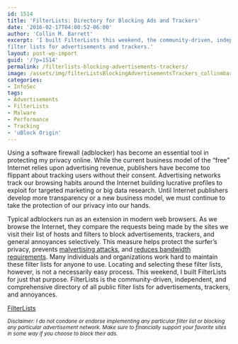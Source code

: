 ```yaml
---
id: 1514
title: 'FilterLists: Directory for Blocking Ads and Trackers'
date: '2016-02-17T04:00:52-06:00'
author: 'Collin M. Barrett'
excerpt: 'I built FilterLists this weekend, the community-driven, independent, and comprehensive directory of all public
filter lists for advertisements and trackers.'
layout: post-wp-import
guid: '/?p=1514'
permalink: /filterlists-blocking-advertisements-trackers/
image: /assets/img/filterListsBlockingAdvertisementsTrackers_collinmbarrett.png
categories:
- InfoSec
tags:
- Advertisements
- FilterLists
- Malware
- Performance
- Tracking
- 'uBlock Origin'
---
```


Using a software firewall (adblocker) has become an essential tool in protecting my privacy online. While the current
business model of the “free” Internet relies upon advertising revenue, publishers have become too flippant about
tracking users without their consent. Advertising networks track our browsing habits around the Internet building
lucrative profiles to exploit for targeted marketing or big data research. Until Internet publishers develop more
transparency or a new business model, we must continue to take the protection of our privacy into our hands.

Typical adblockers run as an extension in modern web browsers. As we browse the Internet, they compare the requests
being made by the sites we visit their list of hosts and filters to block advertisements, trackers, and general
annoyances selectively. This measure helps protect the surfer’s privacy, prevents [malvertising
attacks](https://www.wired.com/insights/2014/11/malvertising-is-cybercriminals-latest-sweet-spot/ "Why Malvertising Is
Cybercriminals’ Latest Sweet Spot - Wired"), and [reduces bandwidth
requirements](https://venturebeat.com/2015/07/08/blocking-ads-can-cut-network-traffic-25-to-40-study-shows/ "Blocking
ads can cut network traffic 25% to 40%, study shows - VentureBeat"). Many individuals and organizations work hard to
maintain these filter lists for anyone to use. Locating and selecting these filter lists, however, is not a necessarily
easy process. This weekend, I built FilterLists for just that purpose. FilterLists is the community-driven, independent,
and comprehensive directory of all public filter lists for advertisements, trackers, and annoyances.

[FilterLists](https://filterlists.com/)

*<small>Disclaimer: I do not condone or endorse implementing any particular filter list or blocking any particular
    advertisement network. Make sure to financially support your favorite sites in some way if you choose to block their
    ads.</small>*